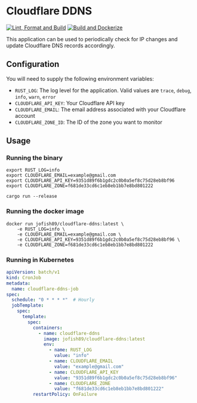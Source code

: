 # Cloudflare DDNS

[![Lint, Format and Build](https://github.com/jpoisso/cloudflare-ddns/actions/workflows/pr.yaml/badge.svg?branch=main)](https://github.com/jpoisso/cloudflare-ddns/actions/workflows/pr.yaml)
[![Build and Dockerize](https://github.com/jpoisso/cloudflare-ddns/actions/workflows/ci.yaml/badge.svg)](https://github.com/jpoisso/cloudflare-ddns/actions/workflows/ci.yaml)

This application can be used to periodically check for IP changes and update Cloudflare DNS records accordingly.

## Configuration

You will need to supply the following environment variables:
- `RUST_LOG`: The log level for the application. Valid values are `trace`, `debug`, `info`, `warn`, `error`
- `CLOUDFLARE_API_KEY`: Your Cloudflare API key
- `CLOUDFLARE_EMAIL`: The email address associated with your Cloudflare account
- `CLOUDFLARE_ZONE_ID`: The ID of the zone you want to monitor

## Usage

### Running the binary

```shell
export RUST_LOG=info
export CLOUDFLARE_EMAIL=example@gmail.com
export CLOUDFLARE_API_KEY=9351d89f6b1gdc2c0b0a5ef8c75d28eb8bf96
export CLOUDFLARE_ZONE=f681de33cd6c1eb8eb1bb7e8bd801222

cargo run --release
```

### Running the docker image
```shell
docker run jofish89/cloudflare-ddns:latest \
    -e RUST_LOG=info \
    -e CLOUDFLARE_EMAIL=example@gmail.com \
    -e CLOUDFLARE_API_KEY=9351d89f6b1gdc2c0b0a5ef8c75d28eb8bf96 \
    -e CLOUDFLARE_ZONE=f681de33cd6c1eb8eb1bb7e8bd801222
```

### Running in Kubernetes

```yaml
apiVersion: batch/v1
kind: CronJob
metadata:
  name: cloudflare-ddns-job
spec:
  schedule: "0 * * * *"  # Hourly
  jobTemplate:
    spec:
      template:
        spec:
          containers:
            - name: cloudflare-ddns
              image: jofish89/cloudflare-ddns:latest
              env:
                - name: RUST_LOG
                  value: "info"
                - name: CLOUDFLARE_EMAIL
                  value: "example@gmail.com"
                - name: CLOUDFLARE_API_KEY
                  value: "9351d89f6b1gdc2c0b0a5ef8c75d28eb8bf96"
                - name: CLOUDFLARE_ZONE
                  value: "f681de33cd6c1eb8eb1bb7e8bd801222"
          restartPolicy: OnFailure
```